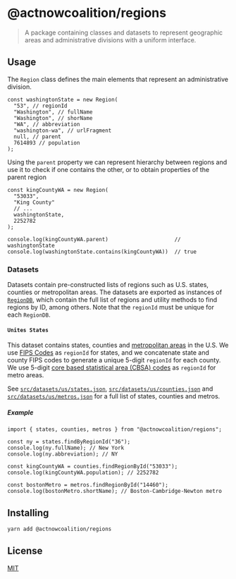 # @actnowcoalition/regions

> A package containing classes and datasets to represent geographic areas and administrative divisions with a uniform interface.

## Usage

The `Region` class defines the main elements that represent an administrative division.

```tsx
const washingtonState = new Region(
  "53", // regionId
  "Washington", // fullName
  "Washington", // shorName
  "WA", // abbreviation
  "washington-wa", // urlFragment
  null, // parent
  7614893 // population
);
```

Using the `parent` property we can represent hierarchy between regions and use it to check if one contains the other, or to obtain properties of the parent region

```tsx
const kingCountyWA = new Region(
  "53033",
  "King County"
  // ...
  washingtonState,
  2252782
);

console.log(kingCountyWA.parent)                     // washingtonState
console.log(washingtonState.contains(kingCountyWA))  // true
```

### Datasets

Datasets contain pre-constructed lists of regions such as U.S. states, counties or metropolitan areas. The datasets are exported as instances of [`RegionDB`](src/RegionDB.ts), which
contain the full list of regions and utility methods to find regions by ID, among others. Note that the `regionId` must be unique for each `RegionDB`.

#### `Unites States`

This dataset contains states, counties and [metropolitan areas](https://www.census.gov/topics/housing/housing-patterns/about/core-based-statistical-areas.html) in the U.S. We use [FIPS Codes](https://www.census.gov/library/reference/code-lists/ansi.html) as `regionId` for states, and we concatenate state and county FIPS codes to generate a unique 5-digit `regionId` for each county. We use 5-digit [core based statistical area (CBSA) codes](https://www.census.gov/geographies/reference-files/time-series/demo/metro-micro/delineation-files.html) as `regionId` for metro areas.

See [`src/datasets/us/states.json`](src/datasets/us/states.json), [`src/datasets/us/counties.json`](src/datasets/us/counties.json) and [`src/datasets/us/metros.json`](src/datasets/us/metros.json) for a full list of states, counties and metros.

##### Example

```tsx
import { states, counties, metros } from "@actnowcoalition/regions";

const ny = states.findByRegionId("36");
console.log(ny.fullName); // New York
console.log(ny.abbreviation); // NY

const kingCountyWA = counties.findRegionById("53033");
console.log(kingCountyWA.population); // 2252782

const bostonMetro = metros.findRegionById("14460");
console.log(bostonMetro.shortName); // Boston-Cambridge-Newton metro
```

## Installing

```sh
yarn add @actnowcoalition/regions
```

## License

[MIT](./LICENSE)
